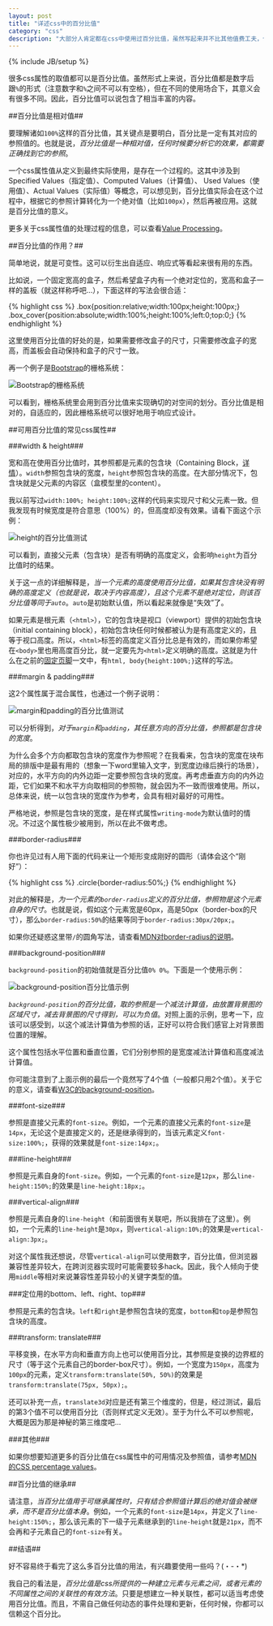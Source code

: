 ```yaml
---
layout: post
title: "详述css中的百分比值"
category: "css"
description: "大部分人肯定都在css中使用过百分比值，虽然写起来并不比其他值费工夫，但要正确、合理地使用百分比值，似乎并不那么容易。希望本文的内容，可以给你一个更清晰的对百分比值的认识。"
---
```

{% include JB/setup %}

很多css属性的取值都可以是百分比值。虽然形式上来说，百分比值都是数字后跟`%`的形式（注意数字和`%`之间不可以有空格），但在不同的使用场合下，其意义会有很多不同。因此，百分比值可以说包含了相当丰富的内容。

##百分比值是相对值##

要理解诸如`100%`这样的百分比值，其关键点是要明白，百分比是一定有其对应的参照值的。也就是说，*百分比值是一种相对值，任何时候要分析它的效果，都需要正确找到它的参照*。

一个css属性值从定义到最终实际使用，是存在一个过程的。这其中涉及到Specified Values（指定值）、Computed Values（计算值）、 Used Values（使用值）、Actual Values（实际值）等概念，可以想见到，百分比值实际会在这个过程中，根据它的参照计算转化为一个绝对值（比如`100px`），然后再被应用。这就是百分比值的意义。

更多关于css属性值的处理过程的信息，可以查看[Value Processing][]。

##百分比值的作用？##

简单地说，就是可变性。这可以衍生出自适应、响应式等看起来很有用的东西。

比如说，一个固定宽高的盒子，然后希望盒子内有一个绝对定位的，宽高和盒子一样的盖板（就这样称呼吧...），下面这样的写法会很合适：

{% highlight css %}
.box{position:relative;width:100px;height:100px;}
.box_cover{position:absolute;width:100%;height:100%;left:0;top:0;}
{% endhighlight %}

这里使用百分比值的好处的是，如果需要修改盒子的尺寸，只需要修改盒子的宽高，而盖板会自动保持和盒子的尺寸一致。

再一个例子是[Bootstrap][]的栅格系统：

![Bootstrap的栅格系统][img_bootstrap_grid]

可以看到，栅格系统里会用到百分比值来实现确切的对空间的划分。百分比值是相对的，自适应的，因此栅格系统可以很好地用于响应式设计。

##可用百分比值的常见css属性##

###width & height###

宽和高在使用百分比值时，其参照都是元素的包含块（Containing Block，[详情][]）。`width`参照包含块的宽度，`height`参照包含块的高度。在大部分情况下，包含块就是父元素的内容区（盒模型里的content）。

我以前写过`width:100%; height:100%;`这样的代码来实现尺寸和父元素一致。但我发现有时候宽度是符合意思（100%）的，但高度却没有效果。请看下面这个示例：

![height的百分比值测试][img_height_percentage_issue]

可以看到，直接父元素（包含块）是否有明确的高度定义，会影响`height`为百分比值时的结果。

关于这一点的详细解释是，*当一个元素的高度使用百分比值，如果其包含块没有明确的高度定义（也就是说，取决于内容高度），且这个元素不是绝对定位，则该百分比值等同于`auto`*。`auto`是初始默认值，所以看起来就像是“失效”了。

如果元素是根元素（`<html>`），它的包含块是视口（viewport）提供的初始包含块（initial containing block），初始包含块任何时候都被认为是有高度定义的，且等于视口高度。所以，`<html>`标签的高度定义百分比总是有效的，而如果你希望在`<body>`里也用高度百分比，就一定要先为`<html>`定义明确的高度。这就是为什么在之前的[固定页脚][]一文中，有`html, body{height:100%;}`这样的写法。

###margin & padding###

这2个属性属于混合属性，也通过一个例子说明：

![margin和padding的百分比值测试][img_margin_padding_percentage]

可以分析得到，*对于`margin`和`padding`，其任意方向的百分比值，参照都是包含块的宽度*。

为什么会多个方向都取包含块的宽度作为参照呢？在我看来，包含块的宽度在块布局的排版中是最有用的（想象一下word里输入文字，到宽度边缘后换行的场景），对应的，水平方向的内外边距一定要参照包含块的宽度。再考虑垂直方向的内外边距，它们如果不和水平方向取相同的参照物，就会因为不一致而很难使用。所以，总体来说，统一以包含块的宽度作为参考，会具有相对最好的可用性。

严格地说，参照是包含块的宽度，是在样式属性`writing-mode`为默认值时的情况。不过这个属性极少被用到，所以在此不做考虑。

###border-radius###

你也许见过有人用下面的代码来让一个矩形变成刚好的圆形（请体会这个“刚好”）：

{% highlight css %}
.circle{border-radius:50%;}
{% endhighlight %}

对此的解释是，*为一个元素的`border-radius`定义的百分比值，参照物是这个元素自身的尺寸*。也就是说，假如这个元素宽是60px，高是50px（border-box的尺寸），那么`border-radius:50%`的结果等同于`border-radius:30px/20px;`。

如果你还疑惑这里带`/`的圆角写法，请查看[MDN对border-radius的说明][]。

###background-position###

`background-position`的初始值就是百分比值`0% 0%`。下面是一个使用示例：

![background-position百分比值示例][img_background_position_percentage]

*`background-position`的百分比值，取的参照是一个减法计算值，由放置背景图的区域尺寸，减去背景图的尺寸得到，可以为负值*。对照上面的示例，思考一下，应该可以感受到，以这个减法计算值为参照的话，正好可以符合我们感官上对背景图位置的理解。

这个属性包括水平位置和垂直位置，它们分别参照的是宽度减法计算值和高度减法计算值。

你可能注意到了上面示例的最后一个竟然写了4个值（一般都只用2个值）。关于它的意义，请查看[W3C的background-position][]。

###font-size###

参照是直接父元素的`font-size`。例如，一个元素的直接父元素的`font-size`是`14px`，无论这个是直接定义的，还是继承得到的，当该元素定义`font-size:100%;`，获得的效果就是`font-size:14px;`。

###line-height###

参照是元素自身的`font-size`。例如，一个元素的`font-size`是`12px`，那么`line-height:150%;`的效果是`line-height:18px;`。

###vertical-align###

参照是元素自身的`line-height`（和前面很有关联吧，所以我排在了这里）。例如，一个元素的`line-height`是`30px`，则`vertical-align:10%;`的效果是`vertical-align:3px;`。

对这个属性我还想说，尽管`vertical-align`可以使用数字，百分比值，但浏览器兼容性差异较大，在跨浏览器实现时可能需要较多hack。因此，我个人倾向于使用`middle`等相对来说兼容性差异较小的关键字类型的值。

###定位用的bottom、left、right、top###

参照是元素的包含块。`left`和`right`是参照包含块的宽度，`bottom`和`top`是参照包含块的高度。

###transform: translate###

平移变换，在水平方向和垂直方向上也可以使用百分比，其参照是变换的边界框的尺寸（等于这个元素自己的border-box尺寸）。例如，一个宽度为`150px`，高度为`100px`的元素，定义`transform:translate(50%, 50%)`的效果是`transform:translate(75px, 50px);`。

还可以补充一点，`translate3d`对应是还有第三个维度的，但是，经过测试，最后的第3个值不可以使用百分比（否则样式定义无效）。至于为什么不可以参照呢，大概是因为那是神秘的第三维度吧...

###其他###

如果你想要知道更多的百分比值在css属性中的可用情况及参照值，请参考[MDN的CSS percentage values][]。

##百分比值的继承##

请注意，*当百分比值用于可继承属性时，只有结合参照值计算后的绝对值会被继承，而不是百分比值本身*。例如，一个元素的`font-size`是`14px`，并定义了`line-height:150%;`，那么该元素的下一级子元素继承到的`line-height`就是`21px`，而不会再和子元素自己的`font-size`有关。

##结语##

好不容易终于看完了这么多百分比值的用法，有兴趣要使用一些吗？(・-・*)

我自己的看法是，*百分比值是css所提供的一种建立元素与元素之间，或者元素的不同属性之间的关联性的有效方法*。只要是想建立一种关联性，都可以适当考虑使用百分比值。而且，不需自己做任何动态的事件处理和更新，任何时候，你都可以信赖这个百分比。

[img_bootstrap_grid]: {{POSTS_IMG_PATH}}/201406/bootstrap_grid.png "Bootstrap的栅格系统"
[img_height_percentage_issue]: {{POSTS_IMG_PATH}}/201406/height_percentage_issue.png "height的百分比值测试"
[img_margin_padding_percentage]: {{POSTS_IMG_PATH}}/201406/margin_padding_percentage.png "margin和padding的百分比值测试"
[img_background_position_percentage]: {{POSTS_IMG_PATH}}/201406/background_position_percentage.png "background-position百分比值示例"

[Value Processing]: http://dev.w3.org/csswg/css-cascade/#value-stages "CSS Cascading and Inheritance Level 3 - Value Processing"
[Bootstrap]: http://getbootstrap.com/ "Bootstrap"
[详情]: http://www.w3help.org/zh-cn/kb/008/ "KB008: 包含块( Containing block )  - W3Help"
[固定页脚]: http://acgtofe.com/posts/2013/03/sticky-footer/ "简单实现固定在页面底部的页脚 - acgtofe"
[MDN对border-radius的说明]: https://developer.mozilla.org/en-US/docs/Web/CSS/border-radius "border-radius - CSS | MDN"
[W3C的background-position]: http://www.w3.org/TR/css3-background/#background-position "CSS Backgrounds and Borders Module Level 3 - background-position"
[MDN的CSS percentage values]: https://developer.mozilla.org/en-US/docs/Web/CSS/CSS_percentage_values "CSS percentage values - CSS | MDN"


